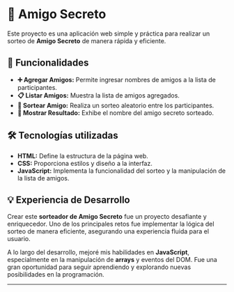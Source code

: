 # 🎁 Amigo Secreto

Este proyecto es una aplicación web simple y práctica para realizar un sorteo de **Amigo Secreto** de manera rápida y eficiente.

## 🚀 Funcionalidades

- **➕ Agregar Amigos:** Permite ingresar nombres de amigos a la lista de participantes.
- **📋 Listar Amigos:** Muestra la lista de amigos agregados.
- **🎲 Sortear Amigo:** Realiza un sorteo aleatorio entre los participantes.
- **📢 Mostrar Resultado:** Exhibe el nombre del amigo secreto sorteado.

## 🛠️ Tecnologías utilizadas

- **HTML:** Define la estructura de la página web.
- **CSS:** Proporciona estilos y diseño a la interfaz.
- **JavaScript:** Implementa la funcionalidad del sorteo y la manipulación de la lista de amigos.

## 💡 Experiencia de Desarrollo

Crear este **sorteador de Amigo Secreto** fue un proyecto desafiante y enriquecedor. Uno de los principales retos fue implementar la lógica del sorteo de manera eficiente, asegurando una experiencia fluida para el usuario.

A lo largo del desarrollo, mejoré mis habilidades en **JavaScript**, especialmente en la manipulación de **arrays** y eventos del DOM. Fue una gran oportunidad para seguir aprendiendo y explorando nuevas posibilidades en la programación.

---



